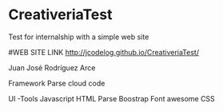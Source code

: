 # CreativeriaTest
Test for internalship with a simple web site

#WEB SITE LINK
http://jcodelog.github.io/CreativeriaTest/

Juan José Rodríguez Arce


Framework
Parse cloud code

UI -Tools
Javascript
HTML
Parse
Boostrap
Font awesome
CSS
